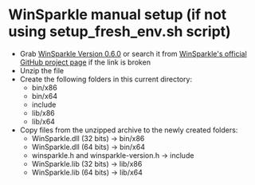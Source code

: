 # WinSparkle manual setup (if not using setup_fresh_env.sh script)
- Grab [WinSparkle Version 0.6.0](https://github.com/vslavik/winsparkle/releases/download/v0.6.0/WinSparkle-0.6.0.zip) or search it from [WinSparkle's official GitHub project page](https://github.com/vslavik/winsparkle/releases) if the link is broken
- Unzip the file
- Create the following folders in this current directory:
  - bin/x86
  - bin/x64
  - include
  - lib/x86
  - lib/x64
- Copy files from the unzipped archive to the newly created folders:
  - WinSparkle.dll (32 bits) -> bin/x86
  - WinSparkle.dll (64 bits) -> bin/x64
  - winsparkle.h and winsparkle-version.h -> include
  - WinSparkle.lib (32 bits) -> lib/x86
  - WinSparkle.lib (64 bits) -> lib/x64
